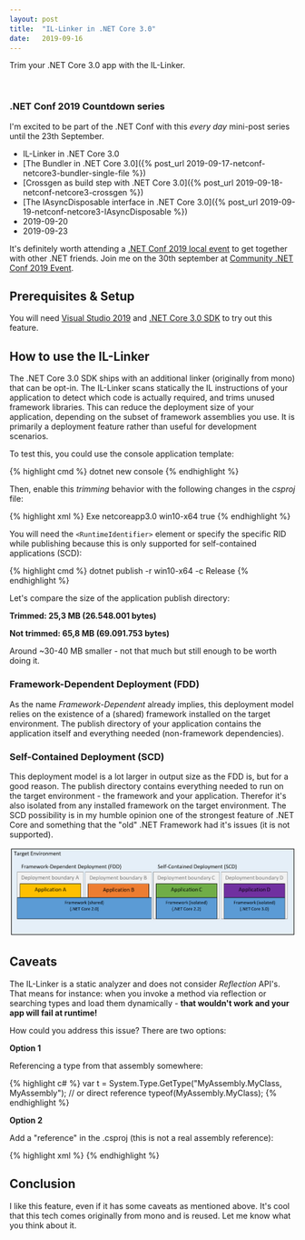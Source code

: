 ```yaml
---
layout: post
title:  "IL-Linker in .NET Core 3.0"
date:   2019-09-16
---
```


<p class="intro">
    <span class="dropcap">T</span>rim your .NET Core 3.0 app with the IL-Linker.
</p>

<br/>

### .NET Conf 2019 Countdown series

I'm excited to be part of the .NET Conf with this *every day* mini-post series until the 23th September.

* IL-Linker in .NET Core 3.0
* [The Bundler in .NET Core 3.0]({% post_url 2019-09-17-netconf-netcore3-bundler-single-file %})
* [Crossgen as build step with .NET Core 3.0]({% post_url 2019-09-18-netconf-netcore3-crossgen %})
* [The IAsyncDisposable interface in .NET Core 3.0]({% post_url 2019-09-19-netconf-netcore3-IAsyncDisposable %})
* 2019-09-20
* 2019-09-23

It's definitely worth attending a [.NET Conf 2019 local event](https://www.dotnetconf.net/local-events) to get together with other .NET friends.
Join me on the 30th september at [Community .NET Conf 2019 Event](https://www.meetup.com/de-DE/Basel-NET-User-Group/events/264124718/).

## Prerequisites & Setup

You will need [Visual Studio 2019](https://visualstudio.microsoft.com/vs/preview/) and [.NET Core 3.0 SDK](https://dotnet.microsoft.com/download/dotnet-core/3.0) to try out this feature.

## How to use the IL-Linker

The .NET Core 3.0 SDK ships with an additional linker (originally from mono) that can be opt-in.
The IL-Linker scans statically the IL instructions of your application to detect which code is actually required, and trims unused framework libraries. This can reduce the deployment size of your application, depending on the subset of framework assemblies you use.
It is primarily a deployment feature rather than useful for development scenarios.

To test this, you could use the console application template:

{% highlight cmd %}
    dotnet new console
{% endhighlight %}

Then, enable this *trimming* behavior with the following changes in the *csproj* file:

{% highlight xml %}
<Project Sdk="Microsoft.NET.Sdk">
  <PropertyGroup>
    <OutputType>Exe</OutputType>
    <TargetFramework>netcoreapp3.0</TargetFramework>
    <RuntimeIdentifier>win10-x64</RuntimeIdentifier>
    <PublishTrimmed>true</PublishTrimmed>
  </PropertyGroup>
</Project>
{% endhighlight %}

You will need the `<RuntimeIdentifier>` element or specify the specific RID while publishing because this is only supported for self-contained applications (SCD):

{% highlight cmd %}
    dotnet publish -r win10-x64 -c Release
{% endhighlight %}

Let's compare the size of the application publish directory:

**Trimmed: 25,3 MB (26.548.001 bytes)**

**Not trimmed: 65,8 MB (69.091.753 bytes)**

Around ~30-40 MB smaller - not that much but still enough to be worth doing it.

### Framework-Dependent Deployment (FDD)

As the name *Framework-Dependent* already implies, this deployment model relies on the existence of a (shared) framework installed on the target environment.
The publish directory of your application contains the application itself and everything needed (non-framework dependencies).

### Self-Contained Deployment (SCD)

This deployment model is a lot larger in output size as the FDD is, but for a good reason.
The publish directory contains everything needed to run on the target environment - the framework and your application.
Therefor it's also isolated from any installed framework on the target environment.
The SCD possibility is in my humble opinion one of the strongest feature of .NET Core and something that the "old" .NET Framework had it's issues (it is not supported).

![framework-deployment-models](/assets/img/netconf-netcore3-IL-Linker/framework-deploy-models.png)

## Caveats

The IL-Linker is a static analyzer and does not consider *Reflection* API's.
That means for instance: when you invoke a method via reflection or searching types and load them dynamically - **that wouldn't work and your app will fail at runtime!**

How could you address this issue? There are two options:

**Option 1**

Referencing a type from that assembly somewhere:

{% highlight c# %}
    var t =  System.Type.GetType("MyAssembly.MyClass, MyAssembly");
    // or direct reference
    typeof(MyAssembly.MyClass);
{% endhighlight %}

**Option 2**

Add a "reference" in the .csproj (this is not a real assembly reference):

{% highlight xml %}
<ItemGroup>
    <TrimmerRootAssembly Include="MyAssembly.MyClass" />
</ItemGroup>
{% endhighlight %}

## Conclusion

I like this feature, even if it has some caveats as mentioned above.
It's cool that this tech comes originally from mono and is reused.
Let me know what you think about it.
